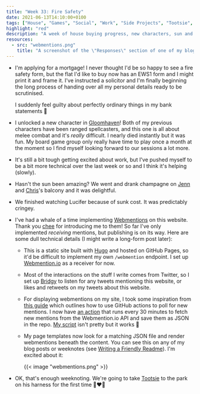 ```yaml
---
title: "Week 33: Fire Safety"
date: 2021-06-13T14:10:00+0100
tags: ["House", "Games", "Social", "Work", "Side Projects", "Tootsie", "TV", "Cladding", "Board Games", "Gloomhaven", "Champagne", "Lucifer", "Webmention"]
highlight: "red"
description: "A week of house buying progress, new characters, sun and champagne with friends, and a lot of time spent learning how webmentions work."
resources:
  - src: "webmentions.png"
    title: "A screenshot of the \"Responses\" section of one of my blog posts, showing social interactions with the post and a form to submit your own mentions of the page."
---
```


  * I'm applying for a mortgage! I never thought I'd be so happy to see a fire safety form, but the flat I'd like to buy now has an EWS1 form and I might print it and frame it. I've instructed a solicitor and I'm finally beginning the long process of handing over all my personal details ready to be scrutinised.

    I suddenly feel guilty about perfectly ordinary things in my bank statements :grimacing:

  * I unlocked a new character in [Gloomhaven](https://boardgamegeek.com/boardgame/174430/gloomhaven)! Both of my previous characters have been ranged spellcasters, and this one is all about melee combat and it's _really_ difficult. I nearly died instantly but it was fun. My board game group only really have time to play once a month at the moment so I find myself looking forward to our sessions a lot more.

  * It's still a bit tough getting excited about work, but I've pushed myself to be a bit more technical over the last week or so and I think it's helping (slowly).

  * Hasn't the sun been amazing? We went and drank champagne on [Jenn](https://twitter.com/teachlearncode) and [Chris](https://twitter.com/mowjj)'s balcony and it was delightful.

  * We finished watching Lucifer because of sunk cost. It was predictably cringey.

  * I've had a whale of a time implementing [Webmentions](https://indieweb.org/Webmention) on this website. Thank you [chee](https://chee.party/) for introducing me to them! So far I've only implemented _receiving_ mentions, but publishing is on its way. Here are some dull technical details (I might write a long-form post later):

    * This is a static site built with [Hugo](https://gohugo.io/) and hosted on GitHub Pages, so it'd be difficult to implement my own `/webmention` endpoint. I set up [Webmention.io](https://webmention.io/) as a receiver for now.

    * Most of the interactions on the stuff I write comes from Twitter, so I set up [Bridgy](https://brid.gy/) to listen for any tweets mentioning this website, or likes and retweets on my tweets about this website.

    * For displaying webmentions on my site, I took some inspiration from [this guide](https://sebastiandedeyne.com/webmentions-on-a-static-site-with-github-actions/) which outlines how to use GitHub actions to poll for new mentions. I now have [an action](https://github.com/rowanmanning/rowanmanning.com/blob/main/.github/workflows/fetch-webmentions.yml) that runs every 30 minutes to fetch new mentions from the Webmention.io API and save them as JSON in the repo. [My script](https://github.com/rowanmanning/rowanmanning.com/blob/main/scripts/site-wm-fetch.js) isn't pretty but it works :slightly_smiling_face:

    * My page templates now look for a matching JSON file and render webmentions beneath the content. You can see this on any of my blog posts or weeknotes (see [Writing a Friendly Readme](/writing-a-friendly-readme/#responses)). I'm excited about it:

      {{< image "webmentions.png" >}}

  * OK, that's enough weeknoting. We're going to take [Tootsie](/tags/tootsie/) to the park on his harness for the first time :pleading_face::heart::wave:
